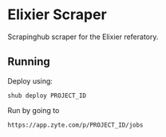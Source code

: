 Elixier Scraper
===============

Scrapinghub scraper for the Elixier referatory.

Running
-------

Deploy using:

```
shub deploy PROJECT_ID
```

Run by going to 


```
https://app.zyte.com/p/PROJECT_ID/jobs
```
